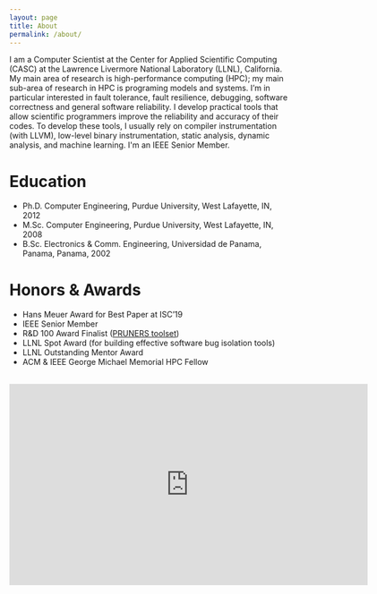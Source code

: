 ```yaml
---
layout: page
title: About
permalink: /about/
---
```


I am a Computer Scientist at the Center for Applied Scientific Computing (CASC) at the Lawrence Livermore National Laboratory (LLNL), California. My main area of research is high-performance computing (HPC); my main sub-area of research in HPC is programing models and systems. I’m in particular interested in fault tolerance, fault resilience, debugging, software correctness and general software reliability. I develop practical tools that allow scientific programmers improve the reliability and accuracy of their codes. To develop these tools, I usually rely on compiler instrumentation (with LLVM), low-level binary instrumentation, static analysis, dynamic analysis, and machine learning. I'm an IEEE Senior Member.

# Education

- Ph.D. Computer Engineering, Purdue University, West Lafayette, IN, 2012
- M.Sc. Computer Engineering, Purdue University, West Lafayette, IN, 2008
- B.Sc. Electronics & Comm. Engineering, Universidad de Panama, Panama, Panama, 2002

# Honors & Awards

- Hans Meuer Award for Best Paper at ISC’19
- IEEE Senior Member
- R&D 100 Award Finalist ([PRUNERS toolset](https://github.com/PRUNERS/PRUNERS-Toolset))
- LLNL Spot Award (for building effective software bug isolation tools)
- LLNL Outstanding Mentor Award
- ACM & IEEE George Michael Memorial HPC Fellow

<br />

<iframe src="https://player.vimeo.com/video/137135569" width="640" height="360" frameborder="0" allowfullscreen></iframe>
